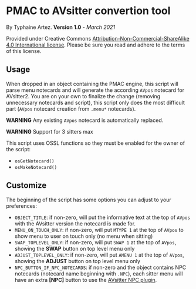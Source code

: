 # PMAC to AVsitter convertion tool

By Typhaine Artez. **Version 1.0** *- March 2021*

Provided under Creative Commons [Attribution-Non-Commercial-ShareAlike 4.0 International license](https://creativecommons.org/licenses/by-nc-sa/4.0/).
Please be sure you read and adhere to the terms of this license.

## Usage

When dropped in an object containing the PMAC engine, this script will parse menu notecards and will generate the according `AVpos` notecard for AVsitter2. You are on your own to finalize the change (removing unnecessary notecards and script), this script only does the most difficult part (`AVpos` notecard creation from `.menu*` notecards).

**WARNING** Any existing `AVpos` notecard is automatically replaced.

**WARNING** Support for 3 sitters max

This script uses OSSL functions so they must be enabled for the owner of the script:
* `osGetNotecard()`
* `osMakeNotecard()`

## Customize

The beginning of the script has some options you can adjust to your preferences:
* `OBJECT_TITLE`: if non-zero, will put the informative text at the top of `AVpos` with the AVsitter version the notecard is made for.
* `MENU_ON_TOUCH_ONLY`: if non-zero, will put `MTYPE 1` at the top of `AVpos` to show menu to user on touch only (no menu when sitting)
* `SWAP_TOPLEVEL_ONLY`: if non-zero, will put `SWAP 1` at the top of `AVpos`, showing the **SWAP** button on top level menu only
* `ADJUST_TOPLEVEL_ONLY`: if non-zero, will put `AMENU 1` at the top of `AVpos`, showing the **ADJUST** button on top level menu only
* `NPC_BUTTON_IF_NPC_NOTECARDS`: if non-zero and the object contains NPC notecards (notecard name beginning with `.NPC`), each sitter menu will have an extra **\[NPC\]** button to use the [AVsitter NPC plugin](https://github.com/typhartez/avsitter-plugin-npc).

